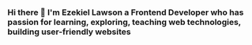 ### Hi there 👋 I'm Ezekiel Lawson  a  Frontend Developer  who has  passion for learning, exploring, teaching web technologies, building user-friendly websites

<!--
**Emilsone/Emilsone**  , ✨ _special_ ✨ repository because its `README.md` (this file) appears on your GitHub profile.

Here are some ideas to get you started:

- 🔭 I’m currently working on a link shortener from one Front End mentor challenge
- 🌱 I’m currently learning How to live with vue 😄
- 👯 I’m looking to collaborate on ...
- 🤔 I’m looking for help with ...
- 💬 Ask me about HTML CSS AND VUE JS
- 📫 How to reach me: ...
- 😄 Pronouns: ...
- ⚡ Fun fact: ...
-->
